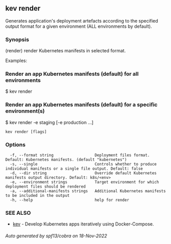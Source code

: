 ## kev render

Generates application's deployment artefacts according to the specified output format for a given environment (ALL environments by default).

### Synopsis

(render) render Kubernetes manifests in selected format.

Examples:

  ### Render an app Kubernetes manifests (default) for all environments
  $ kev render

  ### Render an app Kubernetes manifests (default) for a specific environment(s)
  $ kev render -e staging [-e production ...]

```
kev render [flags]
```

### Options

```
  -f, --format string                  Deployment files format. Default: Kubernetes manifests. (default "kubernetes")
  -s, --single                         Controls whether to produce individual manifests or a single file output. Default: false
  -d, --dir string                     Override default Kubernetes manifests output directory. Default: k8s/<env>
  -e, --environment strings            Target environment for which deployment files should be rendered
  -a, --additional-manifests strings   Additional Kubernetes manifests to be included in the output
  -h, --help                           help for render
```

### SEE ALSO

* [kev](kev.md)	 - Develop Kubernetes apps iteratively using Docker-Compose.

###### Auto generated by spf13/cobra on 18-Nov-2022
